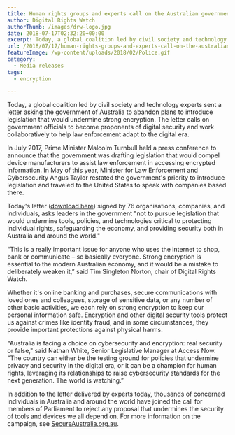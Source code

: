 ```yaml
---
title: Human rights groups and experts call on the Australian government to reject plans to undermine encryption
author: Digital Rights Watch
authorThumb: /images/drw-logo.jpg
date: 2018-07-17T02:32:20+00:00
excerpt: Today, a global coalition led by civil society and technology experts sent a letter asking the government of Australia to abandon plans to introduce legislation that would undermine strong encryption. The letter calls on government officials to become proponents of digital security and work collaboratively to help law enforcement adapt to the digital era.
url: /2018/07/17/human-rights-groups-and-experts-call-on-the-australian-government-to-reject-plans-to-undermine-encryption/
featureImage: /wp-content/uploads/2018/02/Police.gif
category:
  - Media releases
tags:
  - encryption

---
```

Today, a global coalition led by civil society and technology experts sent a letter asking the government of Australia to abandon plans to introduce legislation that would undermine strong encryption. The letter calls on government officials to become proponents of digital security and work collaboratively to help law enforcement adapt to the digital era.

In July 2017, Prime Minister Malcolm Turnbull held a press conference to announce that the government was drafting legislation that would compel device manufacturers to assist law enforcement in accessing encrypted information. In May of this year, Minister for Law Enforcement and Cybersecurity Angus Taylor restated the government's priority to introduce legislation and traveled to the United States to speak with companies based there.

Today's letter ([download here][1]) signed by 76 organisations, companies, and individuals, asks leaders in the government "not to pursue legislation that would undermine tools, policies, and technologies critical to protecting individual rights, safeguarding the economy, and providing security both in Australia and around the world."

&#8220;This is a really important issue for anyone who uses the internet to shop, bank or communicate &#8211; so basically everyone. Strong encryption is essential to the modern Australian economy, and it would be a mistake to deliberately weaken it,&#8221; said Tim Singleton Norton, chair of Digital Rights Watch.

Whether it's online banking and purchases, secure communications with loved ones and colleagues, storage of sensitive data, or any number of other basic activities, we each rely on strong encryption to keep our personal information safe. Encryption and other digital security tools protect us against crimes like identity fraud, and in some circumstances, they provide important protections against physical harms.

"Australia is facing a choice on cybersecurity and encryption: real security or false," said Nathan White, Senior Legislative Manager at Access Now. "The country can either be the testing ground for policies that undermine privacy and security in the digital era, or it can be a champion for human rights, leveraging its relationships to raise cybersecurity standards for the next generation. The world is watching.&#8221;

In addition to the letter delivered by experts today, thousands of concerned individuals in Australia and around the world have joined the call for members of Parliament to reject any proposal that undermines the security of tools and devices we all depend on. For more information on the campaign, see <a href="https://secureaustralia.org.au/" data-saferedirecturl="https://www.google.com/url?hl=en&q=https://secureaustralia.org.au/&source=gmail&ust=1531870841705000&usg=AFQjCNEL7dGRbFDkAFRLwHW57lPYdih8Ng">SecureAustralia.org.au</a>.

 [1]: /wp-content/uploads/2018/07/Australia_Encryption_Coalition_Letter.pdf
